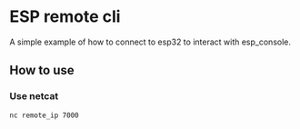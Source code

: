 # ESP remote cli

A simple example of how to connect to esp32 to interact with esp_console.

## How to use

### Use netcat
```
nc remote_ip 7000
```

